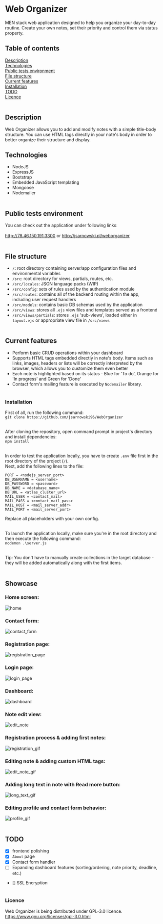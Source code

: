 # Web Organizer
MEN stack web application designed to help you organize your day-to-day routine. Create your own notes, set their priority and control them via status property.<br />

## Table of contents
[Description](#description)<br />
[Technologies](#technologies)<br />
[Public tests environment](#public-tests-environment)<br />
[File structure](#file-structure)<br />
[Current features](#current-features)<br />
[Installation](#installation)<br />
[TODO](#todo)<br />
[Licence](#licence)<br /><br />

## Description
Web Organizer allows you to add and modify notes with a simple title-body structure. You can use HTML tags directly in your note's body in order to better organize their structure and display.<br />

## Technologies
* NodeJS<br />
* ExpressJS<br />
* Bootstrap
* Embedded JavaScript templating<br />
* Mongoose<br />
* Nodemailer<br /><br />

## Public tests environment
You can check out the application under following links:<br /><br />
http://78.46.150.191:3300 or http://jsarnowski.pl/weborganizer<br /><br />

## File structure
- `/`: root directory containing server/app configuration files and environmental variables<br />
- `/src`: root directory for views, partials, routes, etc.<br />
- `/src/locales`: JSON language packs (WIP)<br />
- `/src/config`: sets of rules used by the authentication module<br />
- `/src/routes`: contains all of the backend routing within the app, including user request handlers<br />
- `/src/models`: contains basic DB schemas used by the application<br />
- `/src/views`: stores all `.ejs` view files and templates served as a frontend<br />
- `/src/views/partials`: stores `.ejs` 'sub-views', loaded either in `layout.ejs` or appropriate view file in `/src/views`<br /><br />

## Current features
- Perform basic CRUD operations within your dashboard<br />
- Supports HTML tags embedded directly in note's body. Items such as links, images, headers or lists will be correctly interpreted by the browser, which allows you to customize them even better<br />
- Each note is highlighted based on its status - Blue for 'To do', Orange for 'In progress' and Green for 'Done'<br />
- Contact form's mailing feature is executed by `Nodemailer` library.<br /><br />

### Installation
First of all, run the following command:<br />
`git clone https://github.com/jsarnowski96/WebOrganizer`<br /><br />

After cloning the repository, open command prompt in project's directory and install dependencies:<br />
`npm install`<br /><br />

In order to test the application locally, you have to create `.env` file first in the root directory of the project (`/`).<br />
Next, add the following lines to the file:
```
PORT = <nodejs_server_port>
DB_USERNAME = <username>
DB_PASSWORD = <password>
DB_NAME = <database_name>
DB_URL = <atlas_cluster_url>
MAIL_USER = <contact_mail>
MAIL_PASS = <contact_mail_pass>
MAIL_HOST = <mail_server_addr>
MAIL_PORT = <mail_server_port>
```

Replace all placeholders with your own config.<br /><br />

To launch the application locally, make sure you're in the root directory and then execute the following command:<br />
`nodemon .\server.js`<br /><br />

Tip: You don't have to manually create collections in the target database - they will be added automatically along with the first items.<br /><br />

## Showcase
### Home screen:
![home](./showcase/contact_form.png)<br />

### Contact form:
![contact_form](./showcase/contact_form.png)<br />

### Registration page:
![registration_page](./showcase/registration.png)<br />

### Login page:
![login_page](./showcase/login.png)<br />

### Dashboard:
![dashboard](./showcase/dashboard.png)<br />

### Note edit view:
![edit_note](./showcase/edit_note.png)<br />

### Registration process & adding first notes:
![registration_gif](./showcase/registration_and_adding_first_notes.gif)<br />

### Editing note & adding custom HTML tags:
![edit_note_gif](./showcase/editing_note_and_adding_custom_html_tags.gif)<br />

### Adding long text in note with Read more button:
![long_text_gif](./showcase/adding_long_text_with_read_more.gif)<br />

### Editing profile and contact form behavior:
![profile_gif](./showcase/editing_profile_and_contact_form_auto_fill.gif)<br /><br />

## TODO
- [x] frontend polishing<br />
- [x] `About` page<br />
- [x] Contact form handler<br />
- [ ] Expanding dashboard features (sorting/ordering, note priority, deadline, etc.)<br />
- [] SSL Encryption<br /><br />

### Licence
Web Organizer is being distributed under GPL-3.0 licence.<br />
https://www.gnu.org/licenses/gpl-3.0.html
